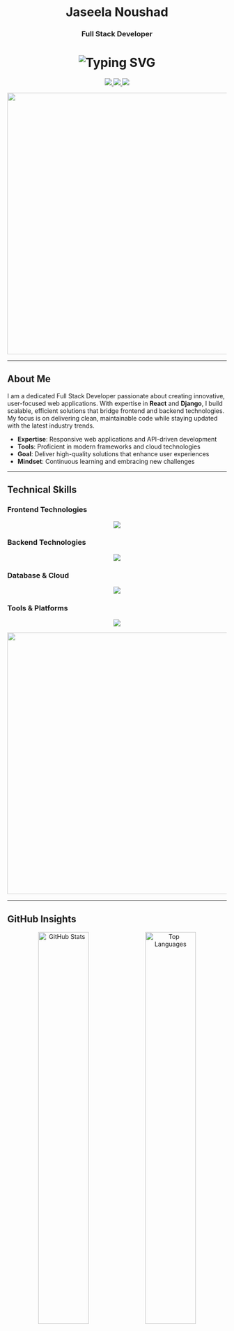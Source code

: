 <div align="center">

# Jaseela Noushad
### Full Stack Developer

<!-- Typing Animation -->
<h1>
  <img src="https://readme-typing-svg.herokuapp.com?font=Poppins&size=32&duration=3000&pause=1000&color=0077B5&center=true&vCenter=true&width=500&lines=Full+Stack+Developer;React+%26+Django+Specialist;Building+Scalable+Web+Solutions" alt="Typing SVG" />
</h1>

<!-- Animated Badges with Hover Effects -->
<p>
  <a href="https://www.linkedin.com/in/jaseela-noushad-161a332b4/" target="_blank">
    <img src="https://img.shields.io/badge/LinkedIn-0077B5?style=flat-square&logo=linkedin&logoColor=white&color=0077B5" class="badge-hover" />
  </a>
  <a href="mailto:Jaseela1414@gmail.com" target="_blank">
    <img src="https://img.shields.io/badge/Email-D14836?style=flat-square&logo=gmail&logoColor=white&color=D14836" class="badge-hover" />
  </a>
  <a href="https://drive.google.com/file/d/1K26E9HOVCzEeQPmWOPSxc42bJjOmtb6t/view?usp=sharing" target="_blank">
    <img src="https://img.shields.io/badge/Resume-FF5733?style=flat-square&logo=adobe&logoColor=white&color=FF5733" class="badge-hover" />
  </a>
</p>

</div>

<!-- Animated Divider -->
<div align="center">
  <img src="https://user-images.githubusercontent.com/74038190/225813708-98b745f2-7d22-48cf-9150-083f1b00d6c9.gif" width="600" style="opacity: 0.8;" />
</div>

---

## About Me

I am a dedicated Full Stack Developer passionate about creating innovative, user-focused web applications. With expertise in **React** and **Django**, I build scalable, efficient solutions that bridge frontend and backend technologies. My focus is on delivering clean, maintainable code while staying updated with the latest industry trends.

- **Expertise**: Responsive web applications and API-driven development
- **Tools**: Proficient in modern frameworks and cloud technologies
- **Goal**: Deliver high-quality solutions that enhance user experiences
- **Mindset**: Continuous learning and embracing new challenges

---

## Technical Skills

### Frontend Technologies
<p align="center">
  <img src="https://skillicons.dev/icons?i=react,redux,js,ts,html,css,tailwind,figma&theme=light&perline=8" class="skill-icon" />
</p>

### Backend Technologies
<p align="center">
  <img src="https://skillicons.dev/icons?i=python,django&theme=light&perline=8" class="skill-icon" />
</p>

### Database & Cloud
<p align="center">
  <img src="https://skillicons.dev/icons?i=mysql,postgres,aws,docker,kubernetes&theme=light&perline=8" class="skill-icon" />
</p>

### Tools & Platforms
<p align="center">
  <img src="https://skillicons.dev/icons?i=git,github,vscode,linux,bash&theme=light&perline=8" class="skill-icon" />
</p>

<!-- Animated Divider -->
<div align="center">
  <img src="https://user-images.githubusercontent.com/74038190/225813708-98b745f2-7d22-48cf-9150-083f1b00d6c9.gif" width="600" style="opacity: 0.8;" />
</div>

---

## GitHub Insights

<div align="center">
  <img width="48%" src="https://github-readme-stats.vercel.app/api?username=jasln1414&show_icons=true&theme=light&title_color=0077B5&text_color=333333&icon_color=0077B5&border_radius=8" alt="GitHub Stats" class="stats-animation" />
  <img width="48%" src="https://github-readme-stats.vercel.app/api/top-langs/?username=jasln1414&layout=compact&theme=light&title_color=0077B5&text_color=333333&icon_color=0077B5&border_radius=8" alt="Top Languages" class="stats-animation" />
</div>

<div align="center">
  <img src="https://github-readme-streak-stats.herokuapp.com/?user=jasln1414&theme=light&hide_border=true&stroke=0077B5&ring=0077B5&fire=FF5733&currStreakLabel=0077B5&background=FFFFFF" alt="GitHub Streak" class="stats-animation" />
</div>

---

## Contact

I’m open to collaborating on innovative projects or discussing career opportunities. Connect with me via:

- **LinkedIn**: [Jaseela Noushad](https://www.linkedin.com/in/jaseela-noushad-161a332b4/)
- **Email**: [Jaseela1414@gmail.com](mailto:Jaseela1414@gmail.com)
- **Resume**: [View My Resume](https://drive.google.com/file/d/1K26E9HOVCzEeQPmWOPSxc42bJjOmtb6t/view?usp=sharing)

---

<div align="center">
  <i>"Good code is its own best documentation." – Steve McConnell</i>
</div>

